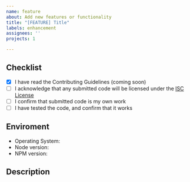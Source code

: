 ```yaml
---
name: feature
about: Add new features or functionality
title: "[FEATURE] Title"
labels: enhancement
assignees: ''
projects: 1

---
```


## Checklist
<!-- All boxes are required -->

- [x] I have read the Contributing Guidelines (coming soon)
- [ ] I acknowledge that any submitted code will be licensed under the [ISC License](https://github.com/tycrek/ass/blob/master/LICENSE)
- [ ] I confirm that submitted code is my own work
- [ ] I have tested the code, and confirm that it works

## Enviroment
<!-- Describe your development environment -->

- Operating System:
- Node version:
- NPM version:

## Description
<!-- Describe your PR in detail. Include links to any relevant Issues. -->
